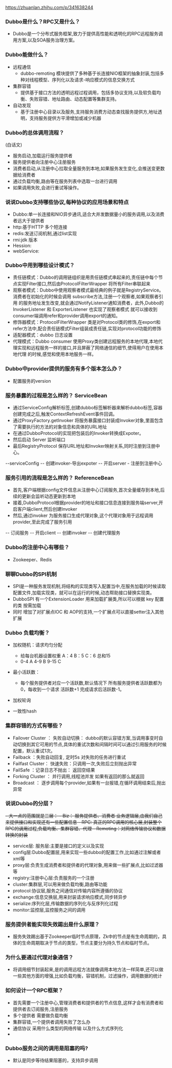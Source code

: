 https://zhuanlan.zhihu.com/p/341638244

### Dubbo是什么？RPC又是什么？

- Dubbo是一个分布式服务框架,致力于提供高性能和透明化的RPC远程服务调用方案,以及SOA服务治理方案。

### Dubbo能做什么？

- 远程通信
    - dubbo-remoting 模块提供了多种基于长连接NIO框架的抽象封装,包括多种对线程模型、序列化以及请求-响应模式的信息交换方式
- 集群容错
    - 提供基于接口方法的透明远程过程调用，包括多协议支持,以及软负载均衡、失败容错、地址路由、动态配置等集群支持。
- 自动发现
    - 基于注册中心目录以及服务,支持服务消费方动态查找服务提供方,地址透明，支持服务提供方平滑增加或减少机器

### Dubbo的总体调用流程？

(白话文)

- 服务启动,加载运行服务提供者
- 服务提供者向注册中心注册服务
- 消费者启动,从注册中心拉取全量服务到本地,如果服务发生变化,会推送变更数据给消费者
- 通过负载均衡,路由等在服务列表中选取一台进行调用
- 如果调用失败,会进行重试等操作。

### 说说Dubbo支持哪些协议,每种协议的应用场景和特点

- Dubbo:单一长连接和NIO异步通讯,适合大并发数据量小的服务调用,以及消费者远大于提供者
- http:基于HTTP 多个短连接
- redis:发送订阅机制,通过list实现
- rmi:jdk 版本
- Hession:
- webService:

### Dubbo中用到哪些设计模式？

- 责任链模式：Dubbo的调用链组织是用责任链模式串起来的,责任链中每个节点实现Filter接口,然后由ProtocolFilterWrapper 将所有Filter串联起来
- 观察者模式：Dubbo中使用观察者模式最经典的例子就是RegistryService。消费者在初始化的时候会调用 subscribe方法,注册一个观察者,如果观察者引用
  的服务地址发生改变,就会通过NotifyListener通知消费者，此外,Dubbo的InvokerListener 和 ExporterListener 也实现了观察者模式
  就可以接收到consumer端调用refer和provider调用export的通知。
- 修饰器模式：ProtocolFilterWrapper 类是对Protocol类的修饰,在export和refer方法中,配合责任链模式Filter组装成责任链,实现对protocol功能的修饰
- 适配器模式：dubbo 日志设置
- 代理模式：Dubbo consumer 使用Proxy类创建远程服务的本地代理,本地代理实现和远程服务一样的接口,并且屏蔽了网络通信的细节,使得用户在使用本地代理 的时候,感觉和使用本地服务一样。

### Dubbo中provider提供的服务有多个版本怎么办？

- 配置服务的version

### 服务暴露的过程是怎么样的？ ServiceBean

- 通过ServiceConfig解析标签,创建dubbo标签解析器来解析dubbo标签,容器创建完成之后,触发ContextRefreshEvent事件回调。
- 通过ProxyFactory.getInvoker 将服务暴露接口封装成Invoker对象,里面包含了需要执行的方法的对象信息和具体的URL地址
- 在通过DubboProtocol的实现把包装后的Invoker转换成Expoter。
- 然后启动 Server 监听端口
- 最后RegistryProtocol 保存URL地址和Invoker映射关系,同时注册到注册中心。

--serviceConfig -- 创建invoker-导出expoter -- 开启server - 注册到注册中心

### 服务引用的流程是怎么样的？ ReferenceBean

- 首先,客户端根据config文件信息从注册中心订阅服务,首次全量缓存到本地,后续的更新会监听动态更新到本地
- 接着,DubboProtocol根据provider的地址和接口信息连接到服务端server,开启客户端client,然后创建Invoker
- 然后,通过invoker 为服务接口生成代理对象,这个代理对象用于远程调用 provider,至此完成了服务引用

-- 订阅服务 -- 开启client -- 创建invoker -- 创建代理服务

### Dubbo的注册中心有哪些？

- Zookeeper、Redis

### 聊聊Dubbo的SPI机制

- SPI是一种服务发现机制,将结构的实现类写入配置当中,在服务加载的时候读取配置文件,加载实现类，就可以在运行的时候,动态帮助接口替换实现类。
- DubboSPI 有一个ExtensionLoader 用来加载扩展类,所以可以根据 key 配置的类 按需加载
- 同时 增加了对扩展点IOC 和 AOP的支持,一个扩展点可以直接setter注入其他扩展

### Dubbo 负载均衡？

- 加权随机：请求均匀分配
    - 给每台机器设置权重 A：4 B：5 C：6 总和15
    - 0-4 A 4-9 B 9-15 C

- 最小活跃数：
    - 每个服务提供者对应一个活跃数,默认情况下 所有服务提供者活跃数都为0，每收到一个请求 活跃数+1 完成请求后活跃数-1。

- 加权轮询
- 一致性hash

### 集群容错的方式有哪些？

- Failover Cluster ： 失败自动切换： dubbo的默认容错方案,当调用事变时自动切换到其它可用的节点,具体的重试次数和间隔时间可以通过引用服务的时候 配置，默认重试1次。
- Failback ：失败自动回复, 定时5s 对失败的任务进行重试
- Failfast Cluster： 快速失败：只调用一次,失败后立刻抛出异常
- FailSafe ：记录日志不抛出： 返回空结果
- Forking Cluster ： 并行调用,线程池并发 如果有返回的那么就返回
- Broadcast ： 逐步调用每个provider,如果有一台报错,在循环调用结束后,抛出异常

### 说说Dubbo的分层？

~~- 大一点的范围就是三层： - Biz： 服务提供者、消费者 业务逻辑层,由我们自己来提供接口和实现还有一些配置信息 - RPC:  真正的RPC调用的核心层,封装整个RPC的调用过程,负载均衡、集群容错、代理 -
Remoting：对网络传输协议和数据转换的封装~~

- service层: 服务层:主要是接口的定义以及实现
- config层:Dubbo配置层,用来实现一些dubbo的配置工作,比如通过注解或者xml等
- proxy层:负责生成消费者和提供者的代理对象,用来做一些扩展点,比如过滤器等
- registry:注册中心层:负责服务的一个注册
- cluster:集群层,可以用来做负载均衡,路由等功能
- protocol:协议层,服务之间通信对传输内容所遵循的协议
- exchange:信息交换层,用来封装请求响应模式,同步转异步
- serialize:序列化层,传输数据的序列化与反序列化过程
- monitor:监控层,监控服务之间的调用

### 服务提供者能实现失效踢出是什么原理？

- 服务失效踢出基于Zookeeper临时节点原理，Zk中的节点是有生命周期的，具体的生命周期取决于节点的类型，节点主要分为持久节点和临时节点。

### 为什么要通过代理对象通信？

- 将调用细节封装起来,是的调用远程方法就像调用本地方法一样简单,还可以做一些其他方面的增强,比如负载均衡，容错机制，过滤操作，调用数据的统计

### 如何设计一个RPC框架？

- 首先需要一个注册中心,管理消费者和提供者的节点信息,这样才会有消费者和提供者去订阅服务,注册服务
- 多个提供者 需要做负载均衡
- 集群容错,一个提供者调用失败了怎么办
- 通信协议 采用什么类型的网络传输 以及什么方式序列化
-

### Dubbo服务之间的调用是阻塞的吗?

- 默认是同步等待结果阻塞的，支持异步调用
